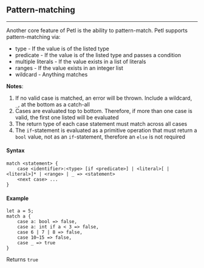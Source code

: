 ## Pattern-matching

---

Another core feature of Petl is the ability to pattern-match. Petl supports pattern-matching
via:
- type - If the value is of the listed type
- predicate - If the value is of the listed type and passes a condition
- multiple literals - If the value exists in a list of literals
- ranges - If the value exists in an integer list
- wildcard - Anything matches

**Notes**:
1. If no valid case is matched, an error will be thrown. Include a wildcard, ```_```, 
at the bottom as a catch-all
2. Cases are evaluated top to bottom. Therefore, if more than one case is valid, the first
one listed will be evaluated
3. The return type of each case statement must match across all cases
4. The ```if```-statement is evaluated as a primitive operation that must return a ```bool```
value, not as an ```if```-statement, therefore an ```else``` is not required

#### Syntax
```
match <statement> {
    case <identifier>:<type> [if <predicate>] | <literal>[ | <literal>]* | <range> | _ => <statement>
    <next case> ...
}
```

#### Example
```
let a = 5;
match a {
    case a: bool => false,
    case a: int if a < 3 => false,
    case 6 | 7 | 8 => false,
    case 10~15 => false,
    case _ => true
}
```
Returns ```true```